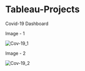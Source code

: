 # Tableau-Projects
Covid-19 Dashboard

 Image - 1
 
![Cov-19_1](https://user-images.githubusercontent.com/86601437/220591815-238db6a7-1011-484f-b2b5-4e5ef6555676.png)
 
 Image - 2
 
![Cov-19_2](https://user-images.githubusercontent.com/86601437/220592609-d943efe1-81d5-4eae-8be5-190459cafcec.png)

